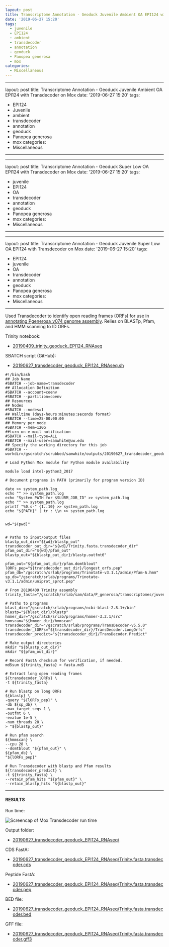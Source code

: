 ```yaml
---
layout: post
title: Transcriptome Annotation - Geoduck Juvenile Ambient OA EPI124 with Transdecoder on Mox
date: '2019-06-27 15:20'
tags:
  - juvenile
  - EPI124
  - ambient
  - transdecoder
  - annotation
  - geoduck
  - Panopea generosa
  - mox
categories:
  - Miscellaneous
---
```


---
layout: post
title: Transcriptome Annotation - Geoduck Juvenile Ambient OA EPI124 with Transdecoder on Mox
date: '2019-06-27 15:20'
tags:
  - EPI124
  - Juvenile
  - ambient
  - transdecoder
  - annotation
  - geoduck
  - Panopea generosa
  - mox
categories:
  - Miscellaneous
---

---
layout: post
title: Transcriptome Annotation - Geoduck Super Low OA EPI124 with Transdecoder on Mox
date: '2019-06-27 15:20'
tags:
  - juvenile
  - EPI124
  - OA
  - transdecoder
  - annotation
  - geoduck
  - Panopea generosa
  - mox
categories:
  - Miscellaneous
---

---
layout: post
title: Transcriptome Annotation - Geoduck Juvenile Super Low OA EPI124 with Transdecoder on Mox
date: '2019-06-27 15:20'
tags:
  - EPI124
  - juvenile
  - OA
  - transdecoder
  - annotation
  - geoduck
  - Panopea generosa
  - mox
categories:
  - Miscellaneous
---


Used Transdecoder to identify open reading frames (ORFs) for use in [annotating Pgenerosa_v074 genome assembly](https://github.com/RobertsLab/resources/issues/707). Relies on BLASTp, Pfam, and HMM scanning to ID ORFs.

Trinity notebook:

- [20190409_trinity_geoduck_EPI124_RNAseq](https://robertslab.github.io/sams-notebook/2019/04/09/Transcriptome-Assembly-Geoduck-Tissue-specific-Assembly-Juvenile-Ambient-OA-EPI124-with-HiSeq-and-NovaSeq-Data-on-Mox.html)

SBATCH script (GitHub):

- [20190627_transdecoder_geoduck_EPI124_RNAseq.sh](https://github.com/RobertsLab/sams-notebook/blob/master/sbatch_scripts/20190627_transdecoder_geoduck_gaond_RNAseq.sh)

```shell
#!/bin/bash
## Job Name
#SBATCH --job-name=transdecoder
## Allocation Definition
#SBATCH --account=coenv
#SBATCH --partition=coenv
## Resources
## Nodes
#SBATCH --nodes=1
## Walltime (days-hours:minutes:seconds format)
#SBATCH --time=25-00:00:00
## Memory per node
#SBATCH --mem=120G
##turn on e-mail notification
#SBATCH --mail-type=ALL
#SBATCH --mail-user=samwhite@uw.edu
## Specify the working directory for this job
#SBATCH --workdir=/gscratch/scrubbed/samwhite/outputs/20190627_transdecoder_geoduck_EPI124_RNAseq

# Load Python Mox module for Python module availability

module load intel-python3_2017

# Document programs in PATH (primarily for program version ID)

date >> system_path.log
echo "" >> system_path.log
echo "System PATH for $SLURM_JOB_ID" >> system_path.log
echo "" >> system_path.log
printf "%0.s-" {1..10} >> system_path.log
echo "${PATH}" | tr : \\n >> system_path.log


wd="$(pwd)"


# Paths to input/output files
blastp_out_dir="${wd}/blastp_out"
transdecoder_out_dir="${wd}/Trinity.fasta.transdecoder_dir"
pfam_out_dir="${wd}/pfam_out"
blastp_out="${blastp_out_dir}/blastp.outfmt6"

pfam_out="${pfam_out_dir}/pfam.domtblout"
lORFs_pep="${transdecoder_out_dir}/longest_orfs.pep"
pfam_db="/gscratch/srlab/programs/Trinotate-v3.1.1/admin/Pfam-A.hmm"
sp_db="/gscratch/srlab/programs/Trinotate-v3.1.1/admin/uniprot_sprot.pep"

# From 20190409 Trinity assembly
trinity_fasta="/gscratch/srlab/sam/data/P_generosa/transcriptomes/juvenile/EPI124/Trinity.fasta"

# Paths to programs
blast_dir="/gscratch/srlab/programs/ncbi-blast-2.8.1+/bin"
blastp="${blast_dir}/blastp"
hmmer_dir="/gscratch/srlab/programs/hmmer-3.2.1/src"
hmmscan="${hmmer_dir}/hmmscan"
transdecoder_dir="/gscratch/srlab/programs/TransDecoder-v5.5.0"
transdecoder_lORFs="${transdecoder_dir}/TransDecoder.LongOrfs"
transdecoder_predict="${transdecoder_dir}/TransDecoder.Predict"

# Make output directories
mkdir "${blastp_out_dir}"
mkdir "${pfam_out_dir}"

# Record FastA checksum for verification, if needed.
md5sum ${trinity_fasta} > fasta.md5

# Extract long open reading frames
${transdecoder_lORFs} \
-t ${trinity_fasta}

# Run blastp on long ORFs
${blastp} \
-query "${lORFs_pep}" \
-db ${sp_db} \
-max_target_seqs 1 \
-outfmt 6 \
-evalue 1e-5 \
-num_threads 28 \
> "${blastp_out}"

# Run pfam search
${hmmscan} \
--cpu 28 \
--domtblout "${pfam_out}" \
${pfam_db} \
"${lORFs_pep}"

# Run Transdecoder with blastp and Pfam results
${transdecoder_predict} \
-t ${trinity_fasta} \
--retain_pfam_hits "${pfam_out}" \
--retain_blastp_hits "${blastp_out}"
```

---

#### RESULTS

Run time:

![Screencap of Mox Transdecoder run time](https://github.com/RobertsLab/sams-notebook/blob/master/images/screencaps/20190627_transdecoder_pgen_EPI124_runtime.png?raw=true)

Output folder:

- [20190627_transdecoder_geoduck_EPI124_RNAseq/](https://gannet.fish.washington.edu/Atumefaciens/20190627_transdecoder_geoduck_EPI124_RNAseq/)

CDS FastA:

- [20190627_transdecoder_geoduck_EPI124_RNAseq/Trinity.fasta.transdecoder.cds](https://gannet.fish.washington.edu/Atumefaciens/20190627_transdecoder_geoduck_EPI124_RNAseq/Trinity.fasta.transdecoder.cds)

Peptide FastA:

- [20190627_transdecoder_geoduck_EPI124_RNAseq/Trinity.fasta.transdecoder.pep](https://gannet.fish.washington.edu/Atumefaciens/20190627_transdecoder_geoduck_EPI124_RNAseq/Trinity.fasta.transdecoder.pep)

BED file:

- [20190627_transdecoder_geoduck_EPI124_RNAseq/Trinity.fasta.transdecoder.bed](https://gannet.fish.washington.edu/Atumefaciens/20190627_transdecoder_geoduck_EPI124_RNAseq/Trinity.fasta.transdecoder.bed)

GFF file:

- [20190627_transdecoder_geoduck_EPI124_RNAseq/Trinity.fasta.transdecoder.gff3](https://gannet.fish.washington.edu/Atumefaciens/20190627_transdecoder_geoduck_EPI124_RNAseq/Trinity.fasta.transdecoder.gff3)
